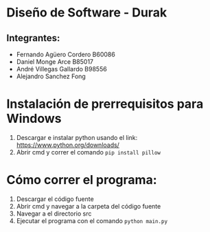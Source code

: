 # Diseño de Software - Durak

## Integrantes:

- Fernando Agüero Cordero B60086
- Daniel Monge Arce B85017
- André Villegas Gallardo B98556
- Alejandro Sanchez Fong

# Instalación de prerrequisitos para Windows

1. Descargar e instalar python usando el link: https://www.python.org/downloads/
2. Abrir cmd y correr el comando `pip install pillow`

# Cómo correr el programa:

1. Descargar el código fuente 
2. Abrir cmd y navegar a la carpeta del código fuente
3. Navegar a el directorio src 
4. Ejecutar el programa con el comando `python main.py`
